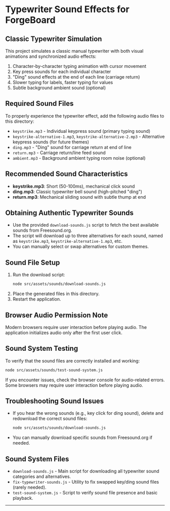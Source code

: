 # Typewriter Sound Effects for ForgeBoard

## Classic Typewriter Simulation
This project simulates a classic manual typewriter with both visual animations and synchronized audio effects:

1. Character-by-character typing animation with cursor movement 
2. Key press sounds for each individual character
3. "Ding" sound effects at the end of each line (carriage return)
4. Slower typing for labels, faster typing for values
5. Subtle background ambient sound (optional)

## Required Sound Files
To properly experience the typewriter effect, add the following audio files to this directory:

- `keystrike.mp3` - Individual keypress sound (primary typing sound)
- `keystrike-alternative-1.mp3`, `keystrike-alternative-2.mp3` - Alternative keypress sounds (for future themes)
- `ding.mp3` - "Ding" sound for carriage return at end of line
- `return.mp3` - Carriage return/line feed sound
- `ambient.mp3` - Background ambient typing room noise (optional)

## Recommended Sound Characteristics

- **keystrike.mp3**: Short (50-100ms), mechanical click sound
- **ding.mp3**: Classic typewriter bell sound (high-pitched "ding")
- **return.mp3**: Mechanical sliding sound with subtle thump at end

## Obtaining Authentic Typewriter Sounds

- Use the provided `download-sounds.js` script to fetch the best available sounds from Freesound.org.
- The script will download up to three alternatives for each sound, named as `keystrike.mp3`, `keystrike-alternative-1.mp3`, etc.
- You can manually select or swap alternatives for custom themes.

## Sound File Setup

1. Run the download script:
   ```bash
   node src/assets/sounds/download-sounds.js
   ```
2. Place the generated files in this directory.
3. Restart the application.

## Browser Audio Permission Note
Modern browsers require user interaction before playing audio. The application initializes audio only after the first user click.

## Sound System Testing

To verify that the sound files are correctly installed and working:

```bash
node src/assets/sounds/test-sound-system.js
```

If you encounter issues, check the browser console for audio-related errors. Some browsers may require user interaction before playing audio.

## Troubleshooting Sound Issues

- If you hear the wrong sounds (e.g., key click for ding sound), delete and redownload the correct sound files:
  ```bash
  node src/assets/sounds/download-sounds.js
  ```
- You can manually download specific sounds from Freesound.org if needed.

## Sound System Files

- `download-sounds.js` - Main script for downloading all typewriter sound categories and alternatives.
- `fix-typewriter-sounds.js` - Utility to fix swapped key/ding sound files (rarely needed).
- `test-sound-system.js` - Script to verify sound file presence and basic playback.

---
